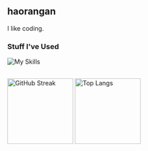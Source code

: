 ## haorangan

I like coding.

### Stuff I've Used
![My Skills](https://skillicons.dev/icons?i=java,c,cpp,js,ts,python,postgres,mysql,matlab,r,latex,html,css,react,spring,pyTorch,mongodb,git,docker&perline=11)

##

<p>
  <img src="https://streak-stats.demolab.com?user=haorangan&theme=default" alt="GitHub Streak" height="150"/>
  <img src="https://github-readme-stats.vercel.app/api/top-langs/?username=haorangan&layout=compact" alt="Top Langs" height="150"/>
</p>
